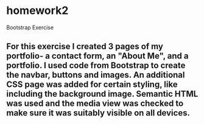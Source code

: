 # homework2
Bootstrap Exercise

## For this exercise I created 3 pages of my portfolio- a contact form, an "About Me", and a portfolio. I used code from Bootstrap to create the navbar, buttons and images. An additional CSS page was added for certain styling, like including the background image. Semantic HTML was used and the media view was checked to make sure it was suitably visible on all devices. 
